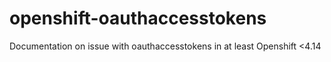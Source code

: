 # openshift-oauthaccesstokens
Documentation on issue with oauthaccesstokens in at least Openshift &lt;4.14
